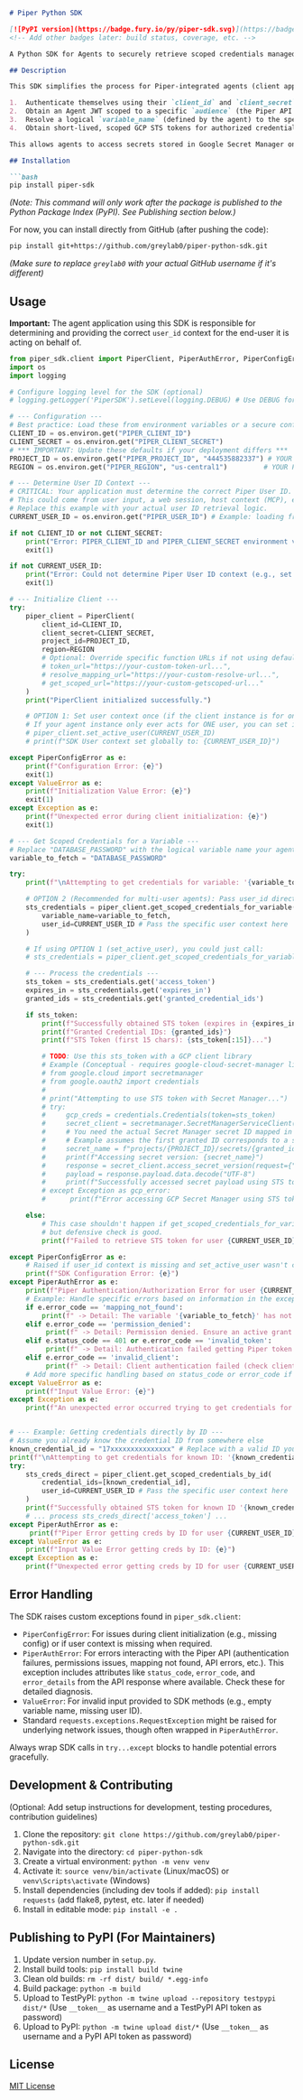 ```markdown
# Piper Python SDK

[![PyPI version](https://badge.fury.io/py/piper-sdk.svg)](https://badge.fury.io/py/piper-sdk) <!-- Optional: Only works after publishing to PyPI -->
<!-- Add other badges later: build status, coverage, etc. -->

A Python SDK for Agents to securely retrieve scoped credentials managed by the Piper system.

## Description

This SDK simplifies the process for Piper-integrated agents (client applications) to:

1.  Authenticate themselves using their `client_id` and `client_secret`.
2.  Obtain an Agent JWT scoped to a specific `audience` (the Piper API endpoint being called) and `user_id` context.
3.  Resolve a logical `variable_name` (defined by the agent) to the specific `credentialId` granted by the specified user via the Piper UI.
4.  Obtain short-lived, scoped GCP STS tokens for authorized credentials, using the user-specific Agent JWT for authorization checks.

This allows agents to access secrets stored in Google Secret Manager on behalf of a specific user, without handling the underlying secret material directly, using Piper as the authorization layer.

## Installation

```bash
pip install piper-sdk
```
*(Note: This command will only work after the package is published to the Python Package Index (PyPI). See Publishing section below.)*

For now, you can install directly from GitHub (after pushing the code):
```bash
pip install git+https://github.com/greylab0/piper-python-sdk.git
```
*(Make sure to replace `greylab0` with your actual GitHub username if it's different)*

## Usage

**Important:** The agent application using this SDK is responsible for determining and providing the correct `user_id` context for the end-user it is acting on behalf of.

```python
from piper_sdk.client import PiperClient, PiperAuthError, PiperConfigError
import os
import logging

# Configure logging level for the SDK (optional)
# logging.getLogger('PiperSDK').setLevel(logging.DEBUG) # Use DEBUG for verbose token/API call logging

# --- Configuration ---
# Best practice: Load these from environment variables or a secure config system
CLIENT_ID = os.environ.get("PIPER_CLIENT_ID")
CLIENT_SECRET = os.environ.get("PIPER_CLIENT_SECRET")
# *** IMPORTANT: Update these defaults if your deployment differs ***
PROJECT_ID = os.environ.get("PIPER_PROJECT_ID", "444535882337") # YOUR Piper GCP Project ID
REGION = os.environ.get("PIPER_REGION", "us-central1")         # YOUR Piper GCP Region

# --- Determine User ID Context ---
# CRITICAL: Your application must determine the correct Piper User ID.
# This could come from user input, a web session, host context (MCP), etc.
# Replace this example with your actual user ID retrieval logic.
CURRENT_USER_ID = os.environ.get("PIPER_USER_ID") # Example: loading from env var

if not CLIENT_ID or not CLIENT_SECRET:
    print("Error: PIPER_CLIENT_ID and PIPER_CLIENT_SECRET environment variables must be set.")
    exit(1)

if not CURRENT_USER_ID:
    print("Error: Could not determine Piper User ID context (e.g., set PIPER_USER_ID environment variable).")
    exit(1)

# --- Initialize Client ---
try:
    piper_client = PiperClient(
        client_id=CLIENT_ID,
        client_secret=CLIENT_SECRET,
        project_id=PROJECT_ID,
        region=REGION
        # Optional: Override specific function URLs if not using defaults
        # token_url="https://your-custom-token-url...",
        # resolve_mapping_url="https://your-custom-resolve-url...",
        # get_scoped_url="https://your-custom-getscoped-url..."
    )
    print("PiperClient initialized successfully.")

    # OPTION 1: Set user context once (if the client instance is for one user)
    # If your agent instance only ever acts for ONE user, you can set it once.
    # piper_client.set_active_user(CURRENT_USER_ID)
    # print(f"SDK User context set globally to: {CURRENT_USER_ID}")

except PiperConfigError as e:
    print(f"Configuration Error: {e}")
    exit(1)
except ValueError as e:
    print(f"Initialization Value Error: {e}")
    exit(1)
except Exception as e:
    print(f"Unexpected error during client initialization: {e}")
    exit(1)

# --- Get Scoped Credentials for a Variable ---
# Replace "DATABASE_PASSWORD" with the logical variable name your agent expects.
variable_to_fetch = "DATABASE_PASSWORD"

try:
    print(f"\nAttempting to get credentials for variable: '{variable_to_fetch}' for user: {CURRENT_USER_ID}")

    # OPTION 2 (Recommended for multi-user agents): Pass user_id directly to the method call
    sts_credentials = piper_client.get_scoped_credentials_for_variable(
        variable_name=variable_to_fetch,
        user_id=CURRENT_USER_ID # Pass the specific user context here
    )

    # If using OPTION 1 (set_active_user), you could just call:
    # sts_credentials = piper_client.get_scoped_credentials_for_variable(variable_to_fetch)

    # --- Process the credentials ---
    sts_token = sts_credentials.get('access_token')
    expires_in = sts_credentials.get('expires_in')
    granted_ids = sts_credentials.get('granted_credential_ids')

    if sts_token:
        print(f"Successfully obtained STS token (expires in {expires_in}s) for user {CURRENT_USER_ID}.")
        print(f"Granted Credential IDs: {granted_ids}")
        print(f"STS Token (first 15 chars): {sts_token[:15]}...")

        # TODO: Use this sts_token with a GCP client library
        # Example (Conceptual - requires google-cloud-secret-manager library):
        # from google.cloud import secretmanager
        # from google.oauth2 import credentials
        #
        # print("Attempting to use STS token with Secret Manager...")
        # try:
        #     gcp_creds = credentials.Credentials(token=sts_token)
        #     secret_client = secretmanager.SecretManagerServiceClient(credentials=gcp_creds)
        #     # You need the actual Secret Manager secret ID mapped in Piper for one of the granted_ids
        #     # Example assumes the first granted ID corresponds to a secret named like this:
        #     secret_name = f"projects/{PROJECT_ID}/secrets/{granted_ids[0]}/versions/latest" # Needs correct secret name!
        #     print(f"Accessing secret version: {secret_name}")
        #     response = secret_client.access_secret_version(request={"name": secret_name})
        #     payload = response.payload.data.decode("UTF-8")
        #     print(f"Successfully accessed secret payload using STS token: {payload[:20]}...") # Print start of payload
        # except Exception as gcp_error:
        #      print(f"Error accessing GCP Secret Manager using STS token: {gcp_error}")

    else:
        # This case shouldn't happen if get_scoped_credentials_for_variable succeeded without error,
        # but defensive check is good.
        print(f"Failed to retrieve STS token for user {CURRENT_USER_ID}, but no exception was raised? Check response: {sts_credentials}")

except PiperConfigError as e:
    # Raised if user_id context is missing and set_active_user wasn't called
    print(f"SDK Configuration Error: {e}")
except PiperAuthError as e:
    print(f"Piper Authentication/Authorization Error for user {CURRENT_USER_ID}: {e}")
    # Example: Handle specific errors based on information in the exception
    if e.error_code == 'mapping_not_found':
        print(f" -> Detail: The variable '{variable_to_fetch}' has not been mapped to an active credential grant in Piper for user '{CURRENT_USER_ID}'. Check Piper UI.")
    elif e.error_code == 'permission_denied':
         print(f" -> Detail: Permission denied. Ensure an active grant exists for the mapped credential(s) for user '{CURRENT_USER_ID}'. Check Piper UI.")
    elif e.status_code == 401 or e.error_code == 'invalid_token':
         print(f" -> Detail: Authentication failed getting Piper token (check client ID/secret or token validity/audience/user_id context).")
    elif e.error_code == 'invalid_client':
         print(f" -> Detail: Client authentication failed (check client ID/secret).")
    # Add more specific handling based on status_code or error_code if needed
except ValueError as e:
    print(f"Input Value Error: {e}")
except Exception as e:
    print(f"An unexpected error occurred trying to get credentials for variable: {e}")


# --- Example: Getting credentials directly by ID ---
# Assume you already know the credential ID from somewhere else
known_credential_id = "17xxxxxxxxxxxxxxx" # Replace with a valid ID you know exists and is granted
print(f"\nAttempting to get credentials for known ID: '{known_credential_id}' for user: {CURRENT_USER_ID}")
try:
    sts_creds_direct = piper_client.get_scoped_credentials_by_id(
        credential_ids=[known_credential_id],
        user_id=CURRENT_USER_ID # Pass the specific user context here
    )
    print(f"Successfully obtained STS token for known ID '{known_credential_id}'.")
    # ... process sts_creds_direct['access_token'] ...
except PiperAuthError as e:
     print(f"Piper Error getting creds by ID for user {CURRENT_USER_ID}: {e}")
except ValueError as e:
    print(f"Input Value Error getting creds by ID: {e}")
except Exception as e:
    print(f"Unexpected error getting creds by ID for user {CURRENT_USER_ID}: {e}")

```

## Error Handling

The SDK raises custom exceptions found in `piper_sdk.client`:

*   `PiperConfigError`: For issues during client initialization (e.g., missing config) or if user context is missing when required.
*   `PiperAuthError`: For errors interacting with the Piper API (authentication failures, permissions issues, mapping not found, API errors, etc.). This exception includes attributes like `status_code`, `error_code`, and `error_details` from the API response where available. Check these for detailed diagnosis.
*   `ValueError`: For invalid input provided to SDK methods (e.g., empty variable name, missing user ID).
*   Standard `requests.exceptions.RequestException` might be raised for underlying network issues, though often wrapped in `PiperAuthError`.

Always wrap SDK calls in `try...except` blocks to handle potential errors gracefully.

## Development & Contributing

(Optional: Add setup instructions for development, testing procedures, contribution guidelines)

1.  Clone the repository: `git clone https://github.com/greylab0/piper-python-sdk.git`
2.  Navigate into the directory: `cd piper-python-sdk`
3.  Create a virtual environment: `python -m venv venv`
4.  Activate it: `source venv/bin/activate` (Linux/macOS) or `venv\Scripts\activate` (Windows)
5.  Install dependencies (including dev tools if added): `pip install requests` (add flake8, pytest, etc. later if needed)
6.  Install in editable mode: `pip install -e .`

## Publishing to PyPI (For Maintainers)

1.  Update version number in `setup.py`.
2.  Install build tools: `pip install build twine`
3.  Clean old builds: `rm -rf dist/ build/ *.egg-info`
4.  Build package: `python -m build`
5.  Upload to TestPyPI: `python -m twine upload --repository testpypi dist/*` (Use `__token__` as username and a TestPyPI API token as password)
6.  Upload to PyPI: `python -m twine upload dist/*` (Use `__token__` as username and a PyPI API token as password)

## License

[MIT License](LICENSE)
```